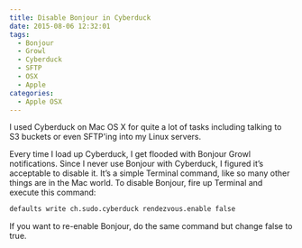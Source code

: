 ```yaml
---
title: Disable Bonjour in Cyberduck
date: 2015-08-06 12:32:01
tags:
  - Bonjour
  - Growl
  - Cyberduck
  - SFTP
  - OSX
  - Apple
categories:
  - Apple OSX
---
```


I used Cyberduck on Mac OS X for quite a lot of tasks including talking to S3 buckets or even SFTP'ing into my Linux servers.

Every time I load up Cyberduck, I get flooded with Bonjour Growl notifications. Since I never use Bonjour with Cyberduck, I figured it’s acceptable to disable it. It’s a simple Terminal command, like so many other things are in the Mac world. To disable Bonjour, fire up Terminal and execute this command:

``` bash
defaults write ch.sudo.cyberduck rendezvous.enable false
```

If you want to re-enable Bonjour, do the same command but change false to true.
